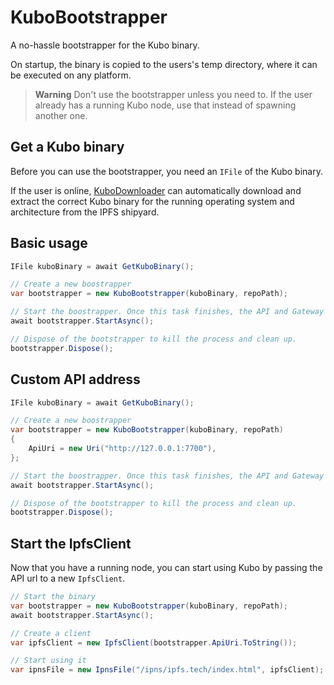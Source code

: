 # KuboBootstrapper
A no-hassle bootstrapper for the Kubo binary.

On startup, the binary is copied to the users's temp directory, where it can be executed on any platform.

> **Warning** Don't use the bootstrapper unless you need to. If the user already has a running Kubo node, use that instead of spawning another one.

## Get a Kubo binary
Before you can use the bootstrapper, you need an `IFile` of the Kubo binary. 

If the user is online, [KuboDownloader](KuboDownloader.md) can automatically download and extract the correct Kubo binary for the running operating system and architecture from the IPFS shipyard.

## Basic usage

```cs
IFile kuboBinary = await GetKuboBinary();

// Create a new boostrapper
var bootstrapper = new KuboBootstrapper(kuboBinary, repoPath);

// Start the boostrapper. Once this task finishes, the API and Gateway will be ready for use.
await bootstrapper.StartAsync();

// Dispose of the bootstrapper to kill the process and clean up.
bootstrapper.Dispose();
```

## Custom API address
```cs
IFile kuboBinary = await GetKuboBinary();

// Create a new boostrapper
var bootstrapper = new KuboBootstrapper(kuboBinary, repoPath)
{
    ApiUri = new Uri("http://127.0.0.1:7700"),
};

// Start the boostrapper. Once this task finishes, the API and Gateway will be ready for use.
await bootstrapper.StartAsync();

// Dispose of the bootstrapper to kill the process and clean up.
bootstrapper.Dispose();
```

## Start the IpfsClient
Now that you have a running node, you can start using Kubo by passing the API url to a new `IpfsClient`.

```cs
// Start the binary
var bootstrapper = new KuboBootstrapper(kuboBinary, repoPath);
await bootstrapper.StartAsync();

// Create a client
var ipfsClient = new IpfsClient(bootstrapper.ApiUri.ToString());

// Start using it
var ipnsFile = new IpnsFile("/ipns/ipfs.tech/index.html", ipfsClient);
```
